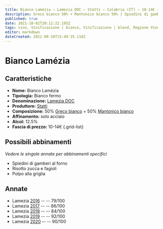 ```yaml
---
title: Bianco Lamézia – Lamezia DOC – Statti – Calabria (IT) – 10-14€ – 1★-5★
description: Greco bianco 50% + Mantonico bianco 50% | Spiedini di gamberi al forno – Risotto zucca e fagioli – Polpo alla griglia
published: true
date: 2021-10-01T20:11:22.195Z
tags: vino, Vinificazione | bianco, Vinificazione | blend, Regione Vino | Calabria (IT), Vinificazione | fermo, Valutazioni | 5 stelle, greco bianco, mantonico bianco, spiedini di gamberi al forno, risotto zucca e fagioli, Polpo alla griglia, Prezzi | 10-14€
editor: markdown
dateCreated: 2021-09-28T15:49:35.114Z
---
```


 # Bianco Lamézia

## Caratteristiche
- **Nome:** Bianco Lamézia
- **Tipologia:** Bianco fermo
- **Denominazione:** [Lamezia DOC](/denominazioni/Italia/Calabria/DOC/Lamezia)
- **Produttore:** [Statti](/produttori/Italia/Calabria/Statti)
- **Composizione:** 50% [Greco bianco](/vitigni/Italia/bacca-bianca/greco-bianco) + 50% [Mantonico bianco](/vitigni/Italia/bacca-bianca/mantonico-bianco) 
- **Affinamento:** solo acciaio
- **Alcol:** 12.5%
- **Fascia di prezzo:** 10-14€
{.grid-list}



## Possibili abbinamenti
*Vedere le singole annate per abbinamenti specifici*

- Spiedini di gamberi al forno
- Risotto zucca e fagioli
- Polpo alla griglia

## Annate
- Lamezia [2016](vini/Italia/Calabria/Statti/Lamezia-bianco/2016) -- <span class="star-1"></span> -- 79/100
- Lamezia [2017](vini/Italia/Calabria/Statti/Lamezia-bianco/2017) -- <span class="star-3"></span> -- 86/100
- Lamezia [2018](vini/Italia/Calabria/Statti/Lamezia-bianco/2018) -- <span class="star-2"></span> -- 84/100
- Lamezia [2019](vini/Italia/Calabria/Statti/Lamezia-bianco/2019) -- <span class="star-5"></span> -- 92/100
- Lamezia [2020](vini/Italia/Calabria/Statti/Lamezia-bianco/2020) -- <span class="star-4"></span> -- 90/100
